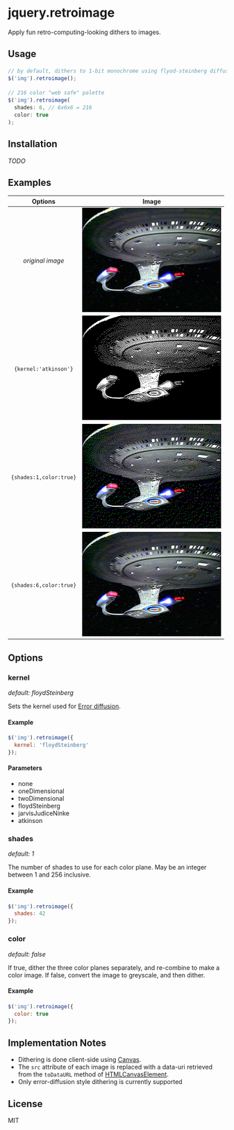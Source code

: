 # jquery.retroimage
Apply fun retro-computing-looking dithers to images.

## Usage
```javascript
// by default, dithers to 1-bit monochrome using flyod-steinberg diffusion
$('img').retroimage();

// 216 color "web safe" palette
$('img').retroimage(
  shades: 6, // 6x6x6 = 216
  color: true
);
```

## Installation
_TODO_

## Examples
Options | Image
:-----:|:-----:
_original image_ | ![original image](images/enterprise-d.jpg)
`{kernel:'atkinson'}` | ![atkinson](images/atkinson.png)
`{shades:1,color:true}` | ![atkinson](images/3bit.png)
`{shades:6,color:true}` | ![websafe](images/websafe.png)

## Options
### kernel
*default: floydSteinberg*

Sets the kernel used for [Error diffusion](http://en.wikipedia.org/wiki/Error_diffusion).

#### Example
```javascript
$('img').retroimage({
  kernel: 'floydSteinberg'
});
```
#### Parameters
* none
* oneDimensional
* twoDimensional
* floydSteinberg
* jarvisJudiceNinke
* atkinson

### shades
*default: 1*

The number of shades to use for each color plane. May be an integer between 1 and 256 inclusive.

#### Example
```javascript
$('img').retroimage({
  shades: 42
});
```

### color
*default: false*

If true, dither the three color planes separately, and re-combine to make a color image. If false, convert the image to greyscale, and then dither.

#### Example
```javascript
$('img').retroimage({
  color: true
});
```

## Implementation Notes
* Dithering is done client-side using [Canvas](https://developer.mozilla.org/en-US/docs/Web/HTML/Canvas).
* The `src` attribute of each image is replaced with a data-uri retrieved from the `toDataURL` method of [HTMLCanvasElement](https://developer.mozilla.org/en-US/docs/Web/API/HTMLCanvasElement).
* Only error-diffusion style dithering is currently supported

## License
MIT
